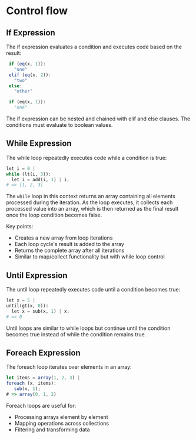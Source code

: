 # Control flow

## If Expression

The if expression evaluates a condition and executes code based on the result:

```js
 if (eq(x, 1)):
   "one"
 elif (eq(x, 2)):
   "two"
 else:
   "other"
```

```python
 if (eq(x, 1)):
   "one"
```

The if expression can be nested and chained with elif and else clauses.
The conditions must evaluate to boolean values.

## While Expression

The while loop repeatedly executes code while a condition is true:

```python
let i = 0 |
while (lt(i, 3)):
  let i = add(i, 1) | i;
# => [1, 2, 3]
```

The `while` loop in this context returns an array containing all elements processed during the iteration. As the loop executes, it collects each processed value into an array, which is then returned as the final result once the loop condition becomes false.

Key points:

- Creates a new array from loop iterations
- Each loop cycle's result is added to the array
- Returns the complete array after all iterations
- Similar to map/collect functionality but with while loop control

## Until Expression

The until loop repeatedly executes code until a condition becomes true:

```python
let x = 5 |
until(gt(x, 0)):
  let x = sub(x, 1) | x;
# => 0
```

Until loops are similar to while loops but continue until the condition becomes true
instead of while the condition remains true.


## Foreach Expression

The foreach loop iterates over elements in an array:

```js
let items = array(1, 2, 3) |
foreach (x, items):
   sub(x, 1);
# => array(0, 1, 2)
```

Foreach loops are useful for:

- Processing arrays element by element
- Mapping operations across collections
- Filtering and transforming data
